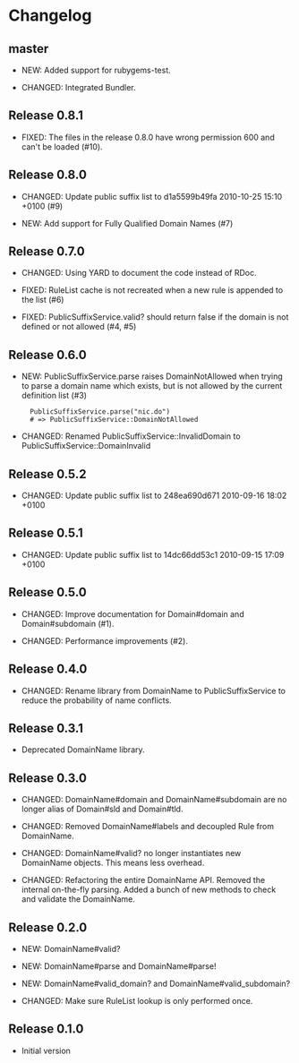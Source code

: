 # Changelog

## master

* NEW: Added support for rubygems-test.

* CHANGED: Integrated Bundler.


## Release 0.8.1

* FIXED: The files in the release 0.8.0 have wrong permission 600 and can't be loaded (#10).


## Release 0.8.0

* CHANGED: Update public suffix list to d1a5599b49fa 2010-10-25 15:10 +0100 (#9)

* NEW: Add support for Fully Qualified Domain Names (#7)


## Release 0.7.0

* CHANGED: Using YARD to document the code instead of RDoc.

* FIXED: RuleList cache is not recreated when a new rule is appended to the list (#6)

* FIXED: PublicSuffixService.valid? should return false if the domain is not defined or not allowed (#4, #5)


## Release 0.6.0

* NEW:  PublicSuffixService.parse raises DomainNotAllowed when trying to parse a domain name
  which exists, but is not allowed by the current definition list (#3)

        PublicSuffixService.parse("nic.do")
        # => PublicSuffixService::DomainNotAllowed

* CHANGED: Renamed PublicSuffixService::InvalidDomain to PublicSuffixService::DomainInvalid


## Release 0.5.2

* CHANGED: Update public suffix list to 248ea690d671 2010-09-16 18:02 +0100


## Release 0.5.1

* CHANGED: Update public suffix list to 14dc66dd53c1 2010-09-15 17:09 +0100


## Release 0.5.0

* CHANGED: Improve documentation for Domain#domain and Domain#subdomain (#1).

* CHANGED: Performance improvements (#2).


## Release 0.4.0

* CHANGED: Rename library from DomainName to PublicSuffixService to reduce the probability of name conflicts.


## Release 0.3.1

* Deprecated DomainName library.


## Release 0.3.0

* CHANGED: DomainName#domain and DomainName#subdomain are no longer alias of Domain#sld and Domain#tld.

* CHANGED: Removed DomainName#labels and decoupled Rule from DomainName.

* CHANGED: DomainName#valid? no longer instantiates new DomainName objects. This means less overhead.

* CHANGED: Refactoring the entire DomainName API. Removed the internal on-the-fly parsing. Added a bunch of new methods to check and validate the DomainName.


## Release 0.2.0

* NEW: DomainName#valid?

* NEW: DomainName#parse and DomainName#parse!

* NEW: DomainName#valid_domain? and DomainName#valid_subdomain?

* CHANGED: Make sure RuleList lookup is only performed once.


## Release 0.1.0

* Initial version
